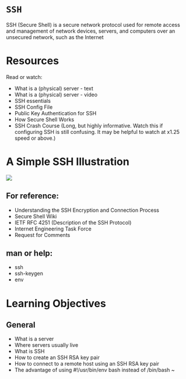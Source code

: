 # `SSH`
SSH (Secure Shell) is a secure network protocol used for remote access and management of network devices, servers, and computers over an unsecured network, such as the Internet
# Resources
Read or watch:

- What is a (physical) server - text
- What is a (physical) server - video
- SSH essentials
- SSH Config File
- Public Key Authentication for SSH
- How Secure Shell Works
- SSH Crash Course (Long, but highly informative. Watch this if configuring SSH is still confusing. It may be helpful to watch at x1.25 speed or above.)
# A Simple SSH Illustration
![](https://assets.website-files.com/5ff66329429d880392f6cba2/61c1b963247368113bbeef17_Secure%20Shell%20work.png)

## For reference:

- Understanding the SSH Encryption and Connection Process
- Secure Shell Wiki
- IETF RFC 4251 (Description of the SSH Protocol)
- Internet Engineering Task Force
- Request for Comments
## man or help:
- ssh
- ssh-keygen
- env
# Learning Objectives
## General
- What is a server
- Where servers usually live
- What is SSH
- How to create an SSH RSA key pair
- How to connect to a remote host using an SSH RSA key pair
- The advantage of using #!/usr/bin/env bash instead of /bin/bash
~          
